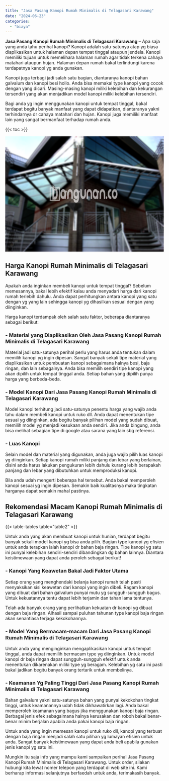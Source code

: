 ```yaml
---
title: "Jasa Pasang Kanopi Rumah Minimalis di Telagasari Karawang"
date: "2024-06-23"
categories: 
  - "biaya"
---
```


**Jasa Pasang Kanopi Rumah Minimalis di Telagasari Karawang** – Apa saja yang anda tahu perihal kanopi? Kanopi adalah satu-satunya atap yg biasa diaplikasikan untuk halaman depan tempat tinggal ataupun jendela. Kanopi memiliki tujuan untuk memelihara halaman rumah agar tidak terkena cahaya matahari ataupun hujan. Halaman depan rumah bakal terlindungi karena terdapatnya kanopi yg anda gunakan.

Kanopi juga terbagi jadi salah satu bagian, diantaranya kanopi bahan galvalum dan kanopi besi hollo. Anda bisa memakai type kanopi yang cocok dengan yang dicari. Masing-masing kanopi miliki kelebihan dan kekurangan tersendiri yang akan menjadikan model kanopi miliki kelebihan tersendiri.

Bagi anda yg ingin menggunakan kanopi untuk tempat tinggal, bakal terdapat begitu banyak manfaat yang dapat didapatkan, diantaranya yakni terhindarnya dr cahaya matahari dan hujan. Kanopi juga memiliki manfaat lain yang sangat bermanfaat terhadap rumah anda.

{{< toc >}}

![Jasa Pasang Kanopi Rumah Minimalis di Telagasari Karawang](/images/harga-kanopi-minimalis-14.png)

## Harga Kanopi Rumah Minimalis di Telagasari Karawang

Apakah anda inginkan membeli kanopi untuk tempat tinggal? Sebelum memesannya, bakal lebih efektif kalau anda menyadari harga dari kanopi rumah terlebih dahulu. Anda dapat perhitungkan antara kanopi yang satu dengan yg yang lain sehingga kanopi yg dihasilkan sesuai dengan yang diinginkan.

Harga kanopi terdampak oleh salah satu faktor, beberapa diantaranya sebagai berikut:

### \- Material yang Diaplikasikan Oleh Jasa Pasang Kanopi Rumah Minimalis di Telagasari Karawang

Material jadi satu-satunya perihal perlu yang harus anda tentukan dalam memilih kanopi yg ingin dipesan. Sangat banyak sekali tipe material yang diaplikasikan untuk pembuatan kanopi sebagaimana halnya besi, baja ringan, dan lain sebagainya. Anda bisa memilih sendiri tipe kanopi yang akan dipilih untuk tempat tinggal anda. Setiap bahan yang dipilih punya harga yang berbeda-beda.

### \- Model Kanopi Dari Jasa Pasang Kanopi Rumah Minimalis di Telagasari Karawang

Model kanopi terhitung jadi satu-satunya penentu harga yang wajib anda tahu dalam membeli kanopi untuk ruko dll. Anda dapat menentukan tipe sesuai yg diinginkan, ada begitu banyak pilihan model yang sudah dibuat, memilih model yg menjadi kesukaan anda sendiri. Jika anda bingung, anda bisa melihat sebagian tipe di google atau sarana yang lain sbg referensi.

### \- Luas Kanopi

Selain model dan material yang digunakan, anda juga wajib pilih luas kanopi yg diinginkan. Setiap kanopi rumah miliki panjang dan lebar yang berlainan, disini anda harus lakukan pengukuran lebih dahulu kurang lebih berapakah panjang dan lebar yang dibutuhkan untuk memproduksi kanopi.

Bila anda udah mengerti beberapa hal tersebut. Anda bakal memperoleh kanopi sesuai yg ingin dipesan. Semakin baik kualitasnya maka tingkatan harganya dapat semakin mahal pastinya.

## Rekomendasi Macam Kanopi Rumah Minimalis di Telagasari Karawang

{{< table-tables table="table2" >}}

Untuk anda yang akan membuat kanopi untuk hunian, terdapat begitu banyak sekali model kanopi yg bisa anda pilih. Bagian type kanopi yg efisien untuk anda terapkan ialah kanopi dr bahan baja ringan. Tipe kanopi yg satu ini punyai kelebihan sendiri-sendiri dibandingkan dg bahan lainnya. Diantara keistimewaan yang dapat anda peroleh sebagai berikut!

### \- Kanopi Yang Keawetan Bakal Jadi Faktor Utama

Setiap orang yang menghendaki belanja kanopi rumah telah pasti menyaksikan sisi keawetan dari kanopi yang ingin dibeli. Ragam kanopi yang dibuat dari bahan galvalum punyai mutu yg sungguh-sungguh bagus. Untuk kekuatannya tentu dapat lebih terjamin dan tahan lama tentunya.

Telah ada banyak orang yang perlihatkan kekuatan dr kanopi yg dibuat dengan baja ringan. Alhasil sampai puluhan tahunan type kanopi baja ringan akan senantiasa terjaga kekokohannya.

### \- Model Yang Bermacam-macam Dari Jasa Pasang Kanopi Rumah Minimalis di Telagasari Karawang

Untuk anda yang menginginkan mengaplikasikan kanopi untuk tempat tinggal, anda dapat memilih bermacam type yg diinginkan. Untuk model kanopi dr baja ringan dapat sungguh-sungguh efektif untuk anda menentukan dikarenakan miliki type yg beragam. Kelebihan yg satu ini pasti bakal jadikan begitu banyak orang tertarik untuk membelinya.

### \- Keamanan Yg Paling Tinggi Dari Jasa Pasang Kanopi Rumah Minimalis di Telagasari Karawang

Bahan galvalum yakni satu-satunya bahan yang punyai kekokohan tingkat tinggi, untuk keamanannya udah tidak dikhawatirkan lagi. Anda bakal memperoleh keamanan yang bagus jika menggunakan kanopi baja ringan. Berbagai jenis efek sebagaimana halnya kerusakan dan roboh bakal benar-benar minim berjalan apabila anda pakai kanopi baja ringan.

Untuk anda yang ingin memesan kanopi untuk ruko dll, kanopi yang terbuat dengan baja ringan menjadi salah satu pilihan yg lumayan efisien untuk anda. Sangat banyak keistimewaan yang dapat anda beli apabila gunakan jenis kanopi yg satu ini.

Mungkin itu saja info yang mampu kami sampaikan perihal Jasa Pasang Kanopi Rumah Minimalis di Telagasari Karawang. Untuk order, silakan hubungi kita lewat nomer telepon yang terdapat di web site ini. Kami berharap informasi selanjutnya berfaedah untuk anda, terimakasih banyak.
